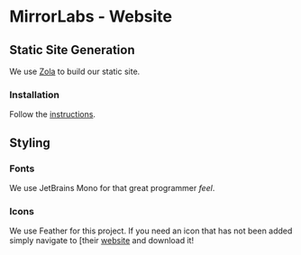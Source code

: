 # MirrorLabs - Website

## Static Site Generation

We use [Zola](https://www.getzola.org/) to build our static site.

### Installation

Follow the [instructions](https://www.getzola.org/documentation/getting-started/installation/).

## Styling

### Fonts

We use JetBrains Mono for that great programmer _feel_.

### Icons

We use Feather for this project. If you need an icon that has not been added
simply navigate to [their [website](https://feathericons.com/) and download it!
